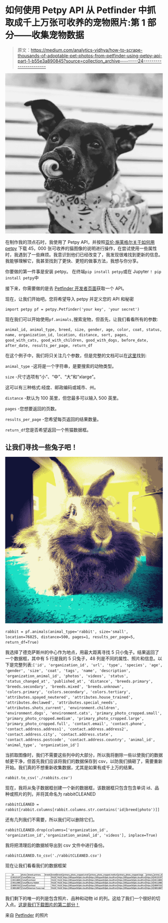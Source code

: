 # 如何使用 Petpy API 从 Petfinder 中抓取成千上万张可收养的宠物照片:第 1 部分——收集宠物数据

> 原文：<https://medium.com/analytics-vidhya/how-to-scrape-thousands-of-adoptable-pet-photos-from-petfinder-using-petpy-api-part-1-b55e3a890845?source=collection_archive---------24----------------------->

![](img/47a05641853b7eaefb0ae7dd59ae3119.png)

在制作我的顶点石时，我使用了 Petpy API，并按照[亚伦·施莱格尔关于如何用 petpy](https://github.com/aschleg/petpy/tree/master/notebooks) 下载 45，000 张可收养的猫图像的说明进行操作，在尝试使用一些属性时，我遇到了一些麻烦。我意识到他们已经改变了，我发现很难找到更新的信息。我能够理解它，我甚至找到了更快、更短的做事方法，我想与你分享。

你要做的第一件事是安装 petpy。
在终端`pip install petpy`或在 Jupyter `! pip install petpy`中

接下来，你需要做的是去 [Petfinder 开发者页面](https://www.petfinder.com/developers/)获取一个 API。

现在，让我们开始吧。您将希望导入 petpy 并定义您的 API 和秘密

`import petpy
pf = petpy.Petfinder('your key', 'your secret')`

现在我们可以开始使用`pf.animals,`搜索宠物，但首先，让我们看看所有的参数:

`animal_id, animal_type, breed, size, gender, age, color, coat, status, name, organization_id, location, distance, sort, pages, good_with_cats, good_with_children, good_with_dogs, before_date, after_date, results_per_page, return_df`

在这个例子中，我们将只关注几个参数，但是完整的文档可以在[这里](https://petpy.readthedocs.io/_/downloads/en/latest/pdf/)找到:

`animal_type` -这将是一个字符串，是要搜索的动物类型。

`size` -尺寸选项有“小”、“中”、“大”和“xlarge”。

这可以有三种格式:经度、邮政编码或城市、州。

`distance` -默认为 100 英里，但您最多可以输入 500 英里。

`pages` -您想要返回的页数。

`results_per_page` -您希望每页返回的结果数量。

`return_df`您是否希望返回一个熊猫数据框。

## 让我们寻找一些兔子吧！

![](img/fcdf9a15a27a59a0bcbef7d281a40f48.png)

`rabbit = pf.animals(animal_type='rabbit', size='small', location=76825, distance=500, pages=1, results_per_page=5, return_df=True)`

我选择了德克萨斯州的中心作为地点，用最大距离寻找 5 只小兔子。结果返回了一个数据框，其中有 5 行是我的 5 只兔子，48 列是不同的属性、照片和信息。以下是完整列表:`['id', 'organization_id', 'url', 'type', 'species', 'age', 'gender', 'size', 'coat', 'tags', 'name', 'description', 'organization_animal_id', 'photos', 'videos', 'status', 'status_changed_at', 'published_at', 'distance', 'breeds.primary', 'breeds.secondary', 'breeds.mixed', 'breeds.unknown', 'colors.primary', 'colors.secondary', 'colors.tertiary', 'attributes.spayed_neutered', 'attributes.house_trained', 'attributes.declawed', 'attributes.special_needs', 'attributes.shots_current', 'environment.children', 'environment.dogs', 'environment.cats', 'primary_photo_cropped.small', 'primary_photo_cropped.medium', 'primary_photo_cropped.large', 'primary_photo_cropped.full', 'contact.email', 'contact.phone', 'contact.address.address1', 'contact.address.address2', 'contact.address.city', 'contact.address.state', 'contact.address.postcode', 'contact.address.country', 'animal_id', 'animal_type', 'organization_id']`

当抓取图像时，我们不需要这些列中的大部分，所以我将删除一些以使我们的数据帧更干净，但首先我们应该将我们的数据保存到 csv，以防我们搞砸了，需要重新开始。我们真的不想重新收集数据，尤其是如果有成千上万的结果。

`rabbit.to_csv('./rabbits.csv')`

现在，我将从兔子数据框创建一个新的数据框，该数据框只包含包含单词 id、品种或照片的列，并将其命名为 rabbitCLEANED

`rabbitCLEANED = rabbit[rabbit.columns[rabbit.columns.str.contains('id|breed|photo')]]`

还有几列我们不需要，所以我们可以删除它们。

`rabbitCLEANED.drop(columns=['organization_id', 'organization_id','organization_animal_id', 'videos'], inplace=True)`

我将把清理后的数据帧导出到 csv 文件中进行备份。

`rabbitCLEANED.to_csv('./rabbitCLEANED.csv')`

现在让我们看看我们的数据框架

![](img/555ba3b8099d8f3aa82d79ac1ba38296.png)

我们剩下的唯一的列是包含照片、品种和动物 id 的列。这给了我们一个很好的切入点。[这是我们下载图片的第二部分！](/@shinermaz/how-to-scrape-thousands-of-adoptable-pet-photos-from-petfinder-using-petpy-api-part-2-57abb0ef7146)

来自 [Petfinder](https://www.petfinder.com) 的照片